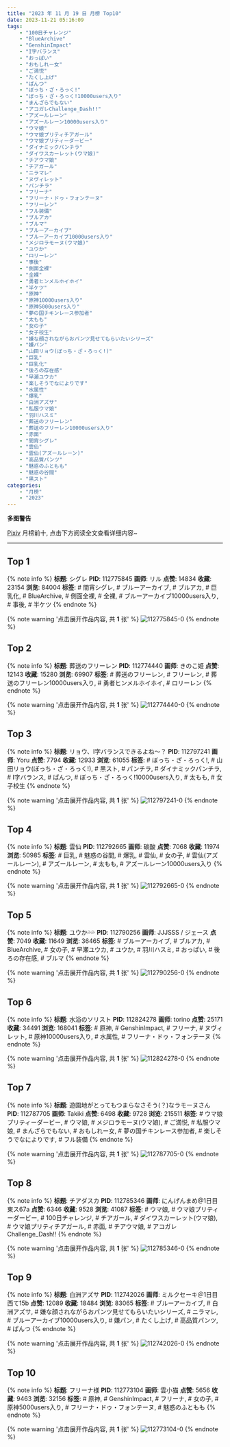 ```yaml
---
title: "2023 年 11 月 19 日 月榜 Top10"
date: 2023-11-21 05:16:09
tags:
    - "100日チャレンジ"
    - "BlueArchive"
    - "GenshinImpact"
    - "I字バランス"
    - "おっぱい"
    - "おもしれー女"
    - "ご満悦"
    - "たくし上げ"
    - "ぱんつ"
    - "ぼっち・ざ・ろっく!"
    - "ぼっち・ざ・ろっく!10000users入り"
    - "まんざらでもない"
    - "アコガレChallenge_Dash!!"
    - "アズールレーン"
    - "アズールレーン10000users入り"
    - "ウマ娘"
    - "ウマ娘プリティチアガール"
    - "ウマ娘プリティーダービー"
    - "ダイナミックパンチラ"
    - "ダイワスカーレット(ウマ娘)"
    - "チアウマ娘"
    - "チアガール"
    - "ニラマレ"
    - "ヌヴィレット"
    - "パンチラ"
    - "フリーナ"
    - "フリーナ・ドゥ・フォンテーヌ"
    - "フリーレン"
    - "フル装備"
    - "ブルアカ"
    - "ブルマ"
    - "ブルーアーカイブ"
    - "ブルーアーカイブ10000users入り"
    - "メジロラモーヌ(ウマ娘)"
    - "ユウか"
    - "ロリーレン"
    - "事後"
    - "側面全裸"
    - "全裸"
    - "勇者ヒンメルホイホイ"
    - "半ケツ"
    - "原神"
    - "原神10000users入り"
    - "原神5000users入り"
    - "夢の国チキンレース参加者"
    - "太もも"
    - "女の子"
    - "女子校生"
    - "嫌な顔されながらおパンツ見せてもらいたいシリーズ"
    - "嫌パン"
    - "山田リョウ(ぼっち・ざ・ろっく!)"
    - "巨乳"
    - "巨乳化"
    - "後ろの存在感"
    - "早瀬ユウカ"
    - "楽しそうでなによりです"
    - "水属性"
    - "爆乳"
    - "白洲アズサ"
    - "私服ウマ娘"
    - "羽川ハスミ"
    - "葬送のフリーレン"
    - "葬送のフリーレン10000users入り"
    - "赤面"
    - "間宵シグレ"
    - "雲仙"
    - "雲仙(アズールレーン)"
    - "高品質パンツ"
    - "魅惑のふともも"
    - "魅惑の谷間"
    - "黒スト"
categories:
    - "月榜"
    - "2023"
---
```


<i class="fa fa-triangle-exclamation"></i>**多图警告**<i class="fa fa-triangle-exclamation"></i>

[Pixiv](https://www.pixiv.net/) 月榜前十, 点击下方阅读全文查看详细内容~

<!-- more -->

---

## Top 1

{% note info %}
**标题**: シグレ
**PID**: 112775845 **画师**: リル
**点赞**: 14834 **收藏**: 23154 **浏览**: 84004
**标签**: # 間宵シグレ, # ブルーアーカイブ, # ブルアカ, # 巨乳化, # BlueArchive, # 側面全裸, # 全裸, # ブルーアーカイブ10000users入り, # 事後, # 半ケツ
{% endnote %}

{% note warning '点击展开作品内容, 共 **1** 张' %}
![112775845-0](https://i.pixiv.re/img-original/img/2023/10/23/01/29/14/112775845_p0.png)
{% endnote %}

## Top 2

{% note info %}
**标题**: 葬送のフリーレン
**PID**: 112774440 **画师**: きのこ姫
**点赞**: 12143 **收藏**: 15280 **浏览**: 69907
**标签**: # 葬送のフリーレン, # フリーレン, # 葬送のフリーレン10000users入り, # 勇者ヒンメルホイホイ, # ロリーレン
{% endnote %}

{% note warning '点击展开作品内容, 共 **1** 张' %}
![112774440-0](https://i.pixiv.re/img-original/img/2023/10/23/00/32/12/112774440_p0.jpg)
{% endnote %}

## Top 3

{% note info %}
**标题**: リョウ、I字バランスできるよね～？
**PID**: 112797241 **画师**: Yoru
**点赞**: 7794 **收藏**: 12933 **浏览**: 61055
**标签**: # ぼっち・ざ・ろっく!, # 山田リョウ(ぼっち・ざ・ろっく!), # 黒スト, # パンチラ, # ダイナミックパンチラ, # I字バランス, # ぱんつ, # ぼっち・ざ・ろっく!10000users入り, # 太もも, # 女子校生
{% endnote %}

{% note warning '点击展开作品内容, 共 **1** 张' %}
![112797241-0](https://i.pixiv.re/img-original/img/2023/10/23/23/08/01/112797241_p0.jpg)
{% endnote %}

## Top 4

{% note info %}
**标题**: 雲仙
**PID**: 112792665 **画师**: 碳酸
**点赞**: 7068 **收藏**: 11974 **浏览**: 50985
**标签**: # 巨乳, # 魅惑の谷間, # 爆乳, # 雲仙, # 女の子, # 雲仙(アズールレーン), # アズールレーン, # 太もも, # アズールレーン10000users入り
{% endnote %}

{% note warning '点击展开作品内容, 共 **1** 张' %}
![112792665-0](https://i.pixiv.re/img-original/img/2023/10/23/20/40/30/112792665_p0.jpg)
{% endnote %}

## Top 5

{% note info %}
**标题**: ユウか💦💦
**PID**: 112790256 **画师**: JJJSSS / ジェース
**点赞**: 7049 **收藏**: 11649 **浏览**: 36465
**标签**: # ブルーアーカイブ, # ブルアカ, # BlueArchive, # 女の子, # 早瀬ユウカ, # ユウか, # 羽川ハスミ, # おっぱい, # 後ろの存在感, # ブルマ
{% endnote %}

{% note warning '点击展开作品内容, 共 **1** 张' %}
![112790256-0](https://i.pixiv.re/img-original/img/2023/10/23/19/08/11/112790256_p0.jpg)
{% endnote %}

## Top 6

{% note info %}
**标题**: 水浴のソリスト
**PID**: 112824278 **画师**: torino
**点赞**: 25171 **收藏**: 34491 **浏览**: 168041
**标签**: # 原神, # GenshinImpact, # フリーナ, # ヌヴィレット, # 原神10000users入り, # 水属性, # フリーナ・ドゥ・フォンテーヌ
{% endnote %}

{% note warning '点击展开作品内容, 共 **1** 张' %}
![112824278-0](https://i.pixiv.re/img-original/img/2023/10/25/08/47/18/112824278_p0.jpg)
{% endnote %}

## Top 7

{% note info %}
**标题**: 遊園地がとってもつまらなさそう(？)なラモーヌさん
**PID**: 112787705 **画师**: Takiki
**点赞**: 6498 **收藏**: 9728 **浏览**: 215511
**标签**: # ウマ娘プリティーダービー, # ウマ娘, # メジロラモーヌ(ウマ娘), # ご満悦, # 私服ウマ娘, # まんざらでもない, # おもしれー女, # 夢の国チキンレース参加者, # 楽しそうでなによりです, # フル装備
{% endnote %}

{% note warning '点击展开作品内容, 共 **1** 张' %}
![112787705-0](https://i.pixiv.re/img-original/img/2023/10/23/17/10/56/112787705_p0.png)
{% endnote %}

## Top 8

{% note info %}
**标题**: チアダスカ
**PID**: 112785346 **画师**: にんげんまめ@1日目東ス67a
**点赞**: 6346 **收藏**: 9528 **浏览**: 41087
**标签**: # ウマ娘, # ウマ娘プリティーダービー, # 100日チャレンジ, # チアガール, # ダイワスカーレット(ウマ娘), # ウマ娘プリティチアガール, # 赤面, # チアウマ娘, # アコガレChallenge_Dash!!
{% endnote %}

{% note warning '点击展开作品内容, 共 **1** 张' %}
![112785346-0](https://i.pixiv.re/img-original/img/2023/10/23/14/25/49/112785346_p0.png)
{% endnote %}

## Top 9

{% note info %}
**标题**: 白洲アズサ
**PID**: 112742026 **画师**: ミルクセーキ＠1日目西て15b
**点赞**: 12089 **收藏**: 18484 **浏览**: 83065
**标签**: # ブルーアーカイブ, # 白洲アズサ, # 嫌な顔されながらおパンツ見せてもらいたいシリーズ, # ニラマレ, # ブルーアーカイブ10000users入り, # 嫌パン, # たくし上げ, # 高品質パンツ, # ぱんつ
{% endnote %}

{% note warning '点击展开作品内容, 共 **1** 张' %}
![112742026-0](https://i.pixiv.re/img-original/img/2023/10/22/00/00/11/112742026_p0.jpg)
{% endnote %}

## Top 10

{% note info %}
**标题**: フリーナ様
**PID**: 112773104 **画师**: 雲小猫
**点赞**: 5656 **收藏**: 9463 **浏览**: 32156
**标签**: # 原神, # GenshinImpact, # フリーナ, # 女の子, # 原神5000users入り, # フリーナ・ドゥ・フォンテーヌ, # 魅惑のふともも
{% endnote %}

{% note warning '点击展开作品内容, 共 **1** 张' %}
![112773104-0](https://i.pixiv.re/img-original/img/2023/10/23/00/00/14/112773104_p0.jpg)
{% endnote %}
